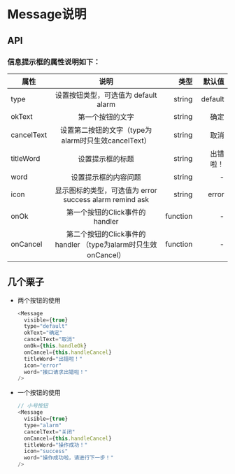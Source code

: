 # Message说明
## API
### 信息提示框的属性说明如下：
| 属性        | 说明           | 类型  | 默认值  |
| ------------- |:-------------:| -----:| -----:|
| type      | 设置按钮类型，可选值为 default alarm  | string | default |
| okText      | 第一个按钮的文字      |   string | 确定 |
| cancelText | 设置第二按钮的文字（type为alarm时只生效cancelText） |    string | 取消 |
| titleWord | 设置提示框的标题      |    string | 出错啦！ |
| word | 设置提示框的内容问题      |    string | - |
| icon  | 显示图标的类型，可选值为 error success alarm remind ask  | string | error |
| onOk | 第一个按钮的Click事件的 handler      |    function | - |
| onCancel | 第二个按钮的Click事件的 handler （type为alarm时只生效onCancel）     |    function | - |

## 几个栗子
* 两个按钮的使用
    ```javascript
    <Message
      visible={true}
      type="default"
      okText="确定"
      cancelText="取消"
      onOk={this.handleOk}
      onCancel={this.handleCancel}
      titleWord="出错啦！"
      icon="error"
      word="接口请求出错啦！"
    />
    ```

* 一个按钮的使用
    ```javascript
    // 小号按钮
    <Message
      visible={true}
      type="alarm"
      cancelText="关闭"
      onCancel={this.handleCancel}
      titleWord="操作成功！"
      icon="success"
      word="操作成功啦，请进行下一步！"
    />
    ```
